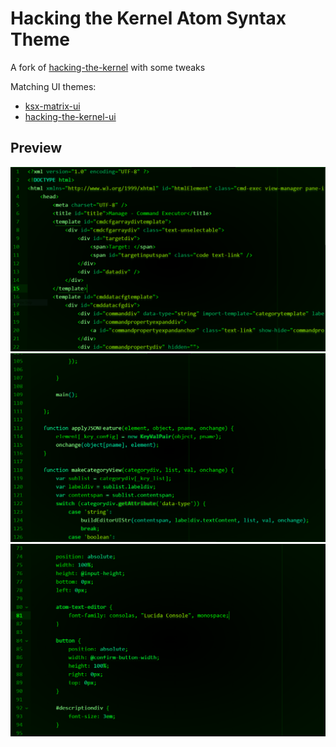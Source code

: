 # Hacking the Kernel Atom Syntax Theme

A fork of [hacking-the-kernel](https://github.com/heisian/hacking-the-kernel) with some tweaks

Matching UI themes:
 - [ksx-matrix-ui](https://atom.io/themes/ksx-matrix-ui)
 - [hacking-the-kernel-ui](https://atom.io/hacking-the-kernel-ui)

## Preview
![XML Screenshot](https://raw.githubusercontent.com/ksxatompackages/ksx-matrix/master/screenshot-xml.png)
![JavaScript Screenshot](https://raw.githubusercontent.com/ksxatompackages/ksx-matrix/master/screenshot-js.png)
![LESS Screenshot](https://raw.githubusercontent.com/ksxatompackages/ksx-matrix/master/screenshot-less.png)
